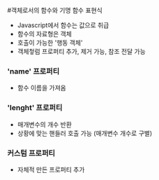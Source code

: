 #객체로서의 함수와 기명 함수 표현식
- Javascript에서 함수는 값으로 취급
- 함수의 자료형은 객체
- 호출이 가능한 '행동 객체'
- 객체첳럼 프로퍼티 추가, 제거 가능, 참조 전달 가능

### 'name' 프로퍼티
- 함수 이름을 가져옴

### 'lenght' 프로퍼티
- 매개변수의 개수 반환
- 상황에 맞는 핸들러 호출 가능 (매개변수 개수로 구별)

### 커스텀 프로퍼티
- 자체적 만든 프로퍼티 추가
